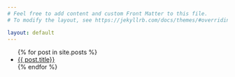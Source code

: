 ```yaml
---
# Feel free to add content and custom Front Matter to this file.
# To modify the layout, see https://jekyllrb.com/docs/themes/#overriding-theme-defaults

layout: default
---
```

<ul>
    {%  for post in site.posts %}
        <li>
            <a href="{{ post.url }}">{{ post.title}}</a>
        </li>
    {% endfor %}    
</ul>